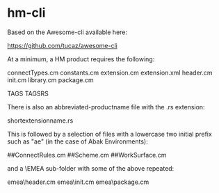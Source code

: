 ﻿# hm-cli
Based on the Awesome-cli available here:

https://github.com/tucaz/awesome-cli

At a minimum, a HM product requires the following:

connectTypes.cm
constants.cm
extension.cm
extension.xml
header.cm
init.cm
library.cm
package.cm

TAGS
TAGSRS

There is also an abbreviated-productname file with the .rs extension:

shortextensionname.rs

This is followed by a selection of files with a lowercase two initial prefix such as "ae" (in the case of Abak Environments):


##ConnectRules.cm
##Scheme.cm
##WorkSurface.cm







and a \EMEA sub-folder with some of the above repeated:

emea\header.cm
emea\init.cm
emea\package.cm

